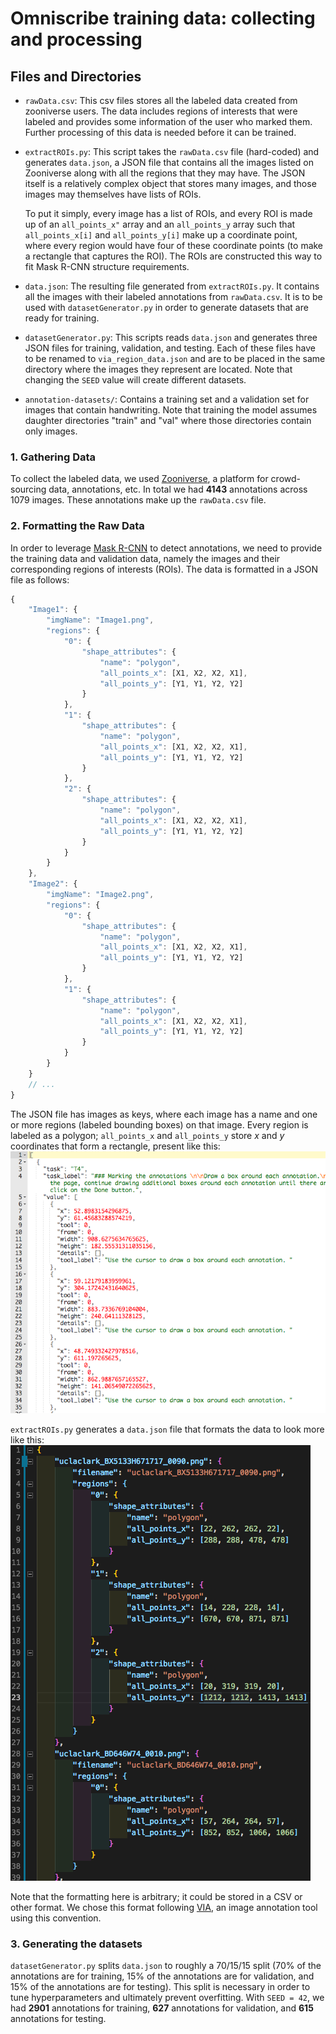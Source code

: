 # Omniscribe training data: collecting and processing

## Files and Directories

* `rawData.csv`: This csv files stores all the labeled data created from zooniverse users. The data includes regions of interests that were labeled and provides some information of the user who marked them. Further processing of this data is needed before it can be trained.

* `extractROIs.py`: This script takes the `rawData.csv` file (hard-coded) and generates `data.json`, a JSON file that contains all the images listed on Zooniverse along with all the regions that they may have. The JSON itself is a relatively complex object that stores many images, and those images may themselves have lists of ROIs.

    To put it simply, every image has a list of ROIs, and every ROI is made up of an `all_points_x"` array and an `all_points_y` array such that `all_points_x[i]` and `all_points_y[i]` make up a coordinate point, where every region would have four of these coordinate points (to make a rectangle that captures the ROI). The ROIs are constructed this way to fit Mask R-CNN structure requirements.

* `data.json`: The resulting file generated from `extractROIs.py`. It contains all the images with their labeled annotations from `rawData.csv`. It is to be used with `datasetGenerator.py` in order to generate datasets that are ready for training.

* `datasetGenerator.py`: This scripts reads `data.json` and generates three JSON files for training, validation, and testing. Each of these files have to be renamed to `via_region_data.json` and are to be placed in the same directory where the images they represent are located. Note that changing the `SEED` value will create different datasets.

* `annotation-datasets/`: Contains a training set and a validation set for images that contain handwriting. Note that training the model assumes daughter directories "train" and "val" where those directories contain only images.

### 1. Gathering Data

To collect the labeled data, we used [Zooniverse](https://www.zooniverse.org/), a platform for crowd-sourcing data, annotations, etc. In total we had **4143** annotations across 1079 images. These annotations make up the `rawData.csv` file.

### 2. Formatting the Raw Data

In order to leverage [Mask R-CNN](https://github.com/matterport/Mask_RCNN) to detect annotations, we need to provide the training data and validation data, namely the images and their corresponding regions of interests (ROIs). The data is formatted in a JSON file as follows:

```javascript
{
    "Image1": {
        "imgName": "Image1.png",
        "regions": {
            "0": {
                "shape_attributes": {
                    "name": "polygon",
                    "all_points_x": [X1, X2, X2, X1],
                    "all_points_y": [Y1, Y1, Y2, Y2]
                }
            },
            "1": {
                "shape_attributes": {
                    "name": "polygon",
                    "all_points_x": [X1, X2, X2, X1],
                    "all_points_y": [Y1, Y1, Y2, Y2]
                }
            },
            "2": {
                "shape_attributes": {
                    "name": "polygon",
                    "all_points_x": [X1, X2, X2, X1],
                    "all_points_y": [Y1, Y1, Y2, Y2]
                }
            }
        }
    },
    "Image2": {
        "imgName": "Image2.png",
        "regions": {
            "0": {
                "shape_attributes": {
                    "name": "polygon",
                    "all_points_x": [X1, X2, X2, X1],
                    "all_points_y": [Y1, Y1, Y2, Y2]
                }
            },
            "1": {
                "shape_attributes": {
                    "name": "polygon",
                    "all_points_x": [X1, X2, X2, X1],
                    "all_points_y": [Y1, Y1, Y2, Y2]
                }
            }
        }
    }
    // ...
}
```

The JSON file has images as keys, where each image has a name and one or more regions (labeled bounding boxes) on that image.
Every region is labeled as a polygon; `all_points_x` and `all_points_y` store *x* and *y* coordinates that form a rectangle, present like this:
 ![snippet of raw data](./images/t4.png)

`extractROIs.py` generates a `data.json` file that formats the data to look more like this:
 ![snippet of formatted data](./images/formattedData.png)

 Note that the formatting here is arbitrary;  it could be stored in a CSV or other format. We chose this format following [VIA](http://www.robots.ox.ac.uk/~vgg/software/via/), an image annotation tool using this convention.

### 3. Generating the datasets

 `datasetGenerator.py` splits `data.json` to roughly a 70/15/15 split (70% of the annotations are for training, 15% of the annotations are for validation, and 15% of the annotations are for testing). This split is necessary in order to tune hyperparameters and ultimately prevent overfitting. With `SEED = 42`, we had **2901** annotations for training, **627** annotations for validation, and **615** annotations for testing.
